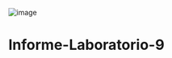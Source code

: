 ![image](https://user-images.githubusercontent.com/84587120/132117151-baa3973b-d96a-454c-a09f-ab686049a263.png)

# Informe-Laboratorio-9
